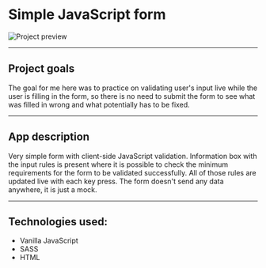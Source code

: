 # Simple JavaScript form #
![Project preview](https://i.imgur.com/cxbOcDw.png)

---
## Project goals ##
The goal for me here was to practice on validating user's input live while the user is filling in the form, so there is no need to submit the form to see what was filled in wrong and what potentially has to be fixed.

---
## App description ##
Very simple form with client-side JavaScript validation. Information box with the input rules is present where it is possible to check the minimum requirements for the form to be validated successfully. All of those rules are updated live with each key press. The form doesn't send any data anywhere, it is just a mock.

---
## Technologies used: ##
* Vanilla JavaScript
* SASS
* HTML